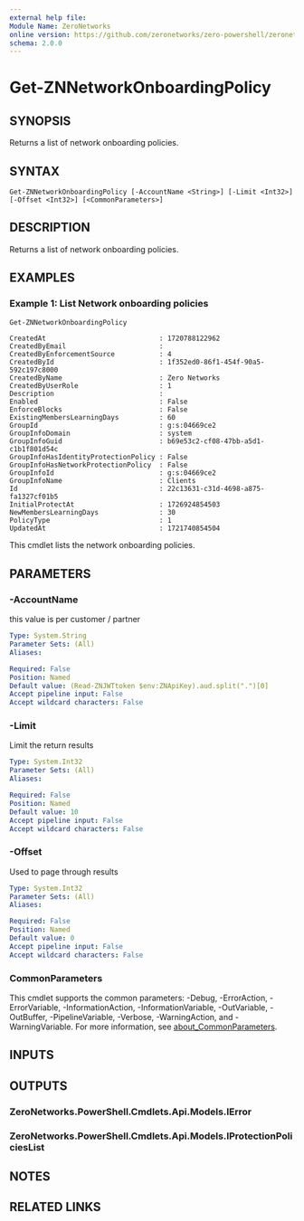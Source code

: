 ```yaml
---
external help file:
Module Name: ZeroNetworks
online version: https://github.com/zeronetworks/zero-powershell/zeronetworks/get-znnetworkonboardingpolicy
schema: 2.0.0
---
```


# Get-ZNNetworkOnboardingPolicy

## SYNOPSIS
Returns a list of network onboarding policies.

## SYNTAX

```
Get-ZNNetworkOnboardingPolicy [-AccountName <String>] [-Limit <Int32>] [-Offset <Int32>] [<CommonParameters>]
```

## DESCRIPTION
Returns a list of network onboarding policies.

## EXAMPLES

### Example 1: List Network onboarding policies
```powershell
Get-ZNNetworkOnboardingPolicy 
```

```output
CreatedAt                            : 1720788122962
CreatedByEmail                       : 
CreatedByEnforcementSource           : 4
CreatedById                          : 1f352ed0-86f1-454f-90a5-592c197c8000
CreatedByName                        : Zero Networks
CreatedByUserRole                    : 1
Description                          : 
Enabled                              : False
EnforceBlocks                        : False
ExistingMembersLearningDays          : 60
GroupId                              : g:s:04669ce2
GroupInfoDomain                      : system
GroupInfoGuid                        : b69e53c2-cf08-47bb-a5d1-c1b1f801d54c
GroupInfoHasIdentityProtectionPolicy : False
GroupInfoHasNetworkProtectionPolicy  : False
GroupInfoId                          : g:s:04669ce2
GroupInfoName                        : Clients
Id                                   : 22c13631-c31d-4698-a875-fa1327cf01b5
InitialProtectAt                     : 1726924854503
NewMembersLearningDays               : 30
PolicyType                           : 1
UpdatedAt                            : 1721740854504
```

This cmdlet lists the network onboarding policies.

## PARAMETERS

### -AccountName
this value is per customer / partner

```yaml
Type: System.String
Parameter Sets: (All)
Aliases:

Required: False
Position: Named
Default value: (Read-ZNJWTtoken $env:ZNApiKey).aud.split(".")[0]
Accept pipeline input: False
Accept wildcard characters: False
```

### -Limit
Limit the return results

```yaml
Type: System.Int32
Parameter Sets: (All)
Aliases:

Required: False
Position: Named
Default value: 10
Accept pipeline input: False
Accept wildcard characters: False
```

### -Offset
Used to page through results

```yaml
Type: System.Int32
Parameter Sets: (All)
Aliases:

Required: False
Position: Named
Default value: 0
Accept pipeline input: False
Accept wildcard characters: False
```

### CommonParameters
This cmdlet supports the common parameters: -Debug, -ErrorAction, -ErrorVariable, -InformationAction, -InformationVariable, -OutVariable, -OutBuffer, -PipelineVariable, -Verbose, -WarningAction, and -WarningVariable. For more information, see [about_CommonParameters](http://go.microsoft.com/fwlink/?LinkID=113216).

## INPUTS

## OUTPUTS

### ZeroNetworks.PowerShell.Cmdlets.Api.Models.IError

### ZeroNetworks.PowerShell.Cmdlets.Api.Models.IProtectionPoliciesList

## NOTES

## RELATED LINKS

